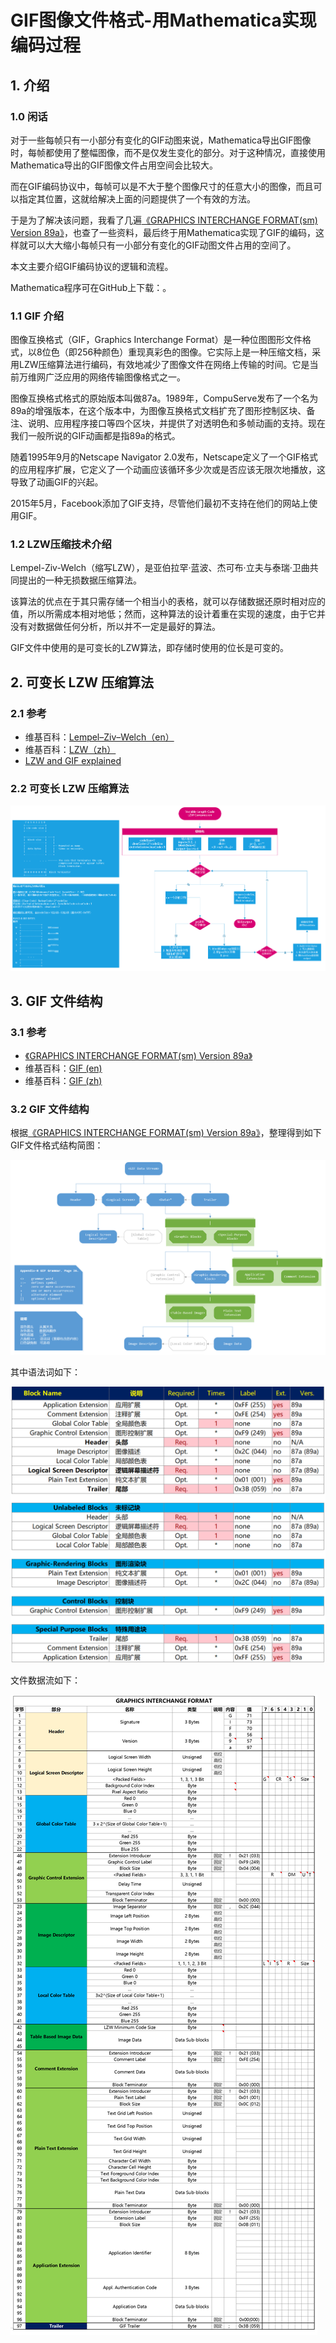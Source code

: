 # GIF图像文件格式-用Mathematica实现编码过程

## 1. 介绍

### 1.0 闲话

对于一些每帧只有一小部分有变化的GIF动图来说，Mathematica导出GIF图像时，每帧都使用了整幅图像，而不是仅发生变化的部分。对于这种情况，直接使用Mathematica导出的GIF图像文件占用空间会比较大。

而在GIF编码协议中，每帧可以是不大于整个图像尺寸的任意大小的图像，而且可以指定其位置，这就给解决上面的问题提供了一个有效的方法。

于是为了解决该问题，我看了几遍[《GRAPHICS INTERCHANGE FORMAT(sm) Version 89a》](https://www.w3.org/Graphics/GIF/spec-gif89a.txt)，也查了一些资料，最后终于用Mathematica实现了GIF的编码，这样就可以大大缩小每帧只有一小部分有变化的GIF动图文件占用的空间了。

本文主要介绍GIF编码协议的逻辑和流程。

Mathematica程序可在GitHub上下载：。

### 1.1 GIF 介绍

图像互换格式（GIF，Graphics Interchange Format）是一种位图图形文件格式，以8位色（即256种颜色）重现真彩色的图像。它实际上是一种压缩文档，采用LZW压缩算法进行编码，有效地减少了图像文件在网络上传输的时间。它是当前万维网广泛应用的网络传输图像格式之一。

图像互换格式格式的原始版本叫做87a。1989年，CompuServe发布了一个名为89a的增强版本，在这个版本中，为图像互换格式文档扩充了图形控制区块、备注、说明、应用程序接口等四个区块，并提供了对透明色和多帧动画的支持。现在我们一般所说的GIF动画都是指89a的格式。

随着1995年9月的Netscape Navigator 2.0发布，Netscape定义了一个GIF格式的应用程序扩展，它定义了一个动画应该循环多少次或是否应该无限次地播放，这导致了动画GIF的兴起。

2015年5月，Facebook添加了GIF支持，尽管他们最初不支持在他们的网站上使用GIF。

### 1.2 LZW压缩技术介绍

Lempel-Ziv-Welch（缩写LZW），是亚伯拉罕·蓝波、杰可布·立夫与泰瑞·卫曲共同提出的一种无损数据压缩算法。

该算法的优点在于其只需存储一个相当小的表格，就可以存储数据还原时相对应的值，所以所需成本相对地低；然而，这种算法的设计着重在实现的速度，由于它并没有对数据做任何分析，所以并不一定是最好的算法。

GIF文件中使用的是可变长的LZW算法，即存储时使用的位长是可变的。

## 2. 可变长 LZW 压缩算法

### 2.1 参考

- 维基百科：[Lempel–Ziv–Welch（en）](https://en.wikipedia.org/wiki/Lempel%E2%80%93Ziv%E2%80%93Welch)
- 维基百科：[LZW（zh）](https://zh.wikipedia.org/wiki/LZW)
- [LZW and GIF explained](https://www.eecis.udel.edu/~amer/CISC651/lzw.and.gif.explained.html)

### 2.2 可变长 LZW 压缩算法

![](README.assets/LZW-compression.png)



## 3. GIF 文件结构

### 3.1 参考

- [《GRAPHICS INTERCHANGE FORMAT(sm) Version 89a》](https://www.w3.org/Graphics/GIF/spec-gif89a.txt)
- 维基百科：[GIF (en)](https://en.wikipedia.org/wiki/GIF)
- 维基百科：[GIF (zh)](https://zh.wikipedia.org/wiki/GIF)

### 3.2 GIF 文件结构

根据[《GRAPHICS INTERCHANGE FORMAT(sm) Version 89a》](https://www.w3.org/Graphics/GIF/spec-gif89a.txt)，整理得到如下GIF文件格式结构简图：

![](README.assets/GIF-data-stream.png)

其中语法词如下：

![](README.assets/gif-grammar-word.png)

文件数据流如下：

![](README.assets/gif-grammar-word-detail.png)
